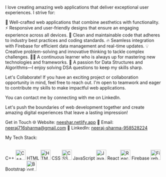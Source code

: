 


I love creating amazing web applications that deliver exceptional user experiences. I strive for:

🚀 Well-crafted web applications that combine aesthetics with functionality.
⚡ Responsive and user-friendly designs that ensure an engaging experience across all devices.
🌟 Clean and maintainable code that adheres to industry best practices and coding standards.
🔥 Seamless integration with Firebase for efficient data management and real-time updates.
💡 Creative problem-solving and innovative thinking to tackle complex challenges.
👨‍💻 A continuous learner who is always up for mastering new technologies and frameworks.
🧠 A passion for Data Structures and Algorithms—I enjoy solving DSA questions to keep my skills sharp.

Let's Collaborate!
If you have an exciting project or collaboration opportunity in mind, feel free to reach out. I'm open to teamwork and eager to contribute my skills to make impactful web applications.

You can contact me by connecting with me on LinkedIn.

Let's push the boundaries of web development together and create amazing digital experiences that leave a lasting impression!

Get in Touch
🌐 Website: [neeshar.netlify.app](https://neeshar.netlify.app/)
📧 Email: neeraj716sharma@gmail.com
💼 LinkedIn: [neeraj-sharma-958528224](https://www.linkedin.com/in/neeraj-sharma-958528224/)


My Tech Stack: 

<br>
C++ <img src="https://img.icons8.com/color/32/000000/c-plus-plus-logo.png" alt="C++ Icon" width="32" height="32">
HTML <img src="https://img.icons8.com/color/32/000000/html-5--v1.png" alt="HTML Icon" width="32" height="32">
CSS <img src="https://img.icons8.com/color/32/000000/css3.png" alt="CSS Icon" width="32" height="32">
JavaScript <img src="https://img.icons8.com/color/32/000000/javascript--v1.png" alt="JavaScript Icon" width="32" height="32">
React <img src="https://img.icons8.com/color/32/000000/react-native.png" alt="React Icon" width="32" height="32">
Firebase <img src="https://img.icons8.com/color/32/000000/firebase.png" alt="Firebase Icon" width="32" height="32">
Bootstrap <img src="https://img.icons8.com/color/32/000000/bootstrap.png" alt="Bootstrap Icon" width="32" height="32">









